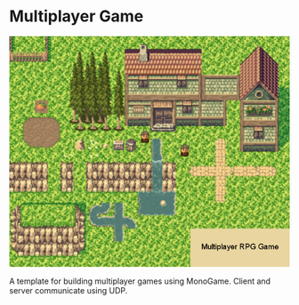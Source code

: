 # Multiplayer Game

![header](https://github.com/wesleydekraker/multiplayer-game/blob/main/Client/Content/Assets/screenshot.png?raw=true)

A template for building multiplayer games using MonoGame. Client and server communicate using UDP.
